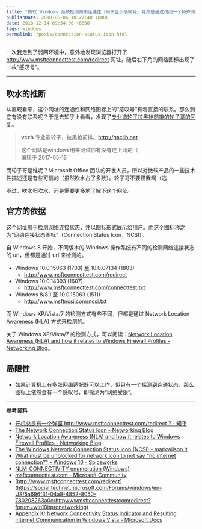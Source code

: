 ```yaml
---
title: "微软 Windows 系统检测网络连通性（用于显示感叹号）竟然是通过访问一个特殊网址来实现的"
publishDate: 2018-06-06 10:27:40 +0800
date: 2018-12-14 09:54:00 +0800
tags: windows
permalink: /posts/connection-status-icon.html
---
```


一次我走到了弱网环境中，意外地发现浏览器打开了 <http://www.msftconnecttest.com/redirect> 网址，随后右下角的网络图标出现了一枚“感叹号”。

---

<div id="toc"></div>

## 吹水的推断

从直观看来，这个网址的连通性和网络图标上的“感叹号”有着直接的联系。那么到底有没有联系呢？于是去知乎上看看，发现了[专业造轮子拉黑抢前排的轮子哥的回复](https://www.zhihu.com/question/59865134/answer/169818796)。

> **vczh** 专业造轮子，拉黑抢前排。http://gaclib.net
> 
> 这个网站是windows用来测试你有没有连上网的（  
> 编辑于 2017-05-15

而轮子哥是谁呢？Microsoft Office 团队的开发人员，所以对微软产品的一些技术性描述还是有些可信的（虽然吹水占了多数）。轮子哥不要怪我啊（逃

不过，吹水归吹水，还是需要更多地了解下这个网址。

## 官方的依据

这个网址用于检测网络连接状态，并以图标形式展示给用户。而这个图标称之为“网络连接状态图标”（Connection Status Icon，NCSI）。

自 Windows 8 开始，不同版本的 Windows 操作系统有不同的检测网络连接状态的 url，但都是通过 url 来检测的。

- Windows 10.0.15063 (1703) 至 10.0.07134 (1803)
    - <http://www.msftconnecttest.com/redirect>
- Windows 10.0.14393 (1607)
    - <http://www.msftconnecttest.com/connecttest.txt>
- Windows 8/8.1 至 10.0.15063 (1511)
    - <http://www.msftncsi.com/ncsi.txt>

而 Windows XP/Vista/7 的检测方式有些不同，但都是通过 Network Location Awareness (NLA) 方式来检测的。

关于 Windows XP/Vista/7 的检测方式，可以阅读：[Network Location Awareness (NLA) and how it relates to Windows Firewall Profiles - Networking Blog](https://blogs.technet.microsoft.com/networking/2010/09/08/network-location-awareness-nla-and-how-it-relates-to-windows-firewall-profiles/)。

## 局限性

- 如果计算机上有多张网络适配器可以工作，但只有一个探测到连通状态，那么图标上依然会有一个感叹号，即探测为“网络受限”。

---

**参考资料**

- [开机总是有一个弹窗 http://www.msftconnecttest.com/redirect ? - 知乎](https://www.zhihu.com/question/59865134)
- [The Network Connection Status Icon - Networking Blog](https://blogs.technet.microsoft.com/networking/2012/12/20/the-network-connection-status-icon/)
- [Network Location Awareness (NLA) and how it relates to Windows Firewall Profiles - Networking Blog](https://blogs.technet.microsoft.com/networking/2010/09/08/network-location-awareness-nla-and-how-it-relates-to-windows-firewall-profiles/)
- [The Windows Network Connection Status Icon (NCSI) - markwilson.it](http://www.markwilson.co.uk/blog/2017/05/windows-network-connection-status-icon-ncsi.htm)
- [What must be unblocked for network icon to not say "no internet connection?" - Windows 10 - Spiceworks](https://community.spiceworks.com/topic/1644424-what-must-be-unblocked-for-network-icon-to-not-say-no-internet-connection?page=1#entry-5876238)
- [NLM_CONNECTIVITY enumeration (Windows)](https://msdn.microsoft.com/en-us/library/windows/desktop/aa370795%28v=vs.85%29.aspx?f=255&MSPPError=-2147217396)
- [msftconnecttest.com - Microsoft Community](https://answers.microsoft.com/en-us/windows/forum/windows_10-networking/msftconnecttestcom/54cd5060-dbd3-4c82-b958-1a8706184a88?auth=1)
- [http://www.msftconnecttest.com/redirect](https://social.technet.microsoft.com/Forums/windows/en-US/5a696f31-04a8-4852-8050-780208263a0c/httpwwwmsftconnecttestcomredirect?forum=win10itpronetworking)
- [Appendix K: Network Connectivity Status Indicator and Resulting Internet Communication in Windows Vista - Microsoft Docs](https://docs.microsoft.com/en-us/previous-versions/windows/it-pro/windows-vista/cc766017(v=ws.10)?wt.mc_id=MVP)

